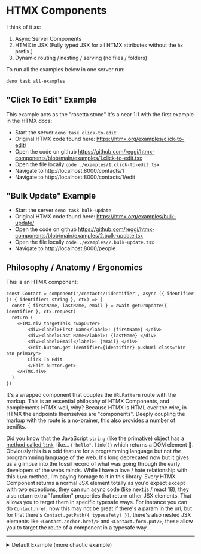 # HTMX Components

I think of it as:
1. Async Server Components 
2. HTMX in JSX (Fully typed JSX for all HTMX attributes without the `hx` prefix.)
3. Dynamic routing / nesting / serving (no files / folders)

To run all the examples below in one server run:

```bash
deno task all-examples
```

## "Click To Edit" Example

This example acts as the "rosetta stone" it's a near 1:1 with the first example in the HTMX docs:

* Start the server `deno task click-to-edit`
* Original HTMX code found here: https://htmx.org/examples/click-to-edit/
* Open the code on github https://github.com/reggi/htmx-components/blob/main/examples/1.click-to-edit.tsx
* Open the file locally `code ./examples/1.click-to-edit.tsx`
* Navigate to http://localhost:8000/contacts/1
* Navigate to http://localhost:8000/contacts/1/edit

## "Bulk Update" Example

* Start the server `deno task bulk-update`
* Original HTMX code found here: https://htmx.org/examples/bulk-update/
* Open the code on github https://github.com/reggi/htmx-components/blob/main/examples/2.bulk-update.tsx
* Open the file locally `code ./examples/2.bulk-update.tsx`
* Navigate to http://localhost:8000/people

## Philosophy / Anatomy / Ergonomics

This is an HTMX component:

```tsx
const Contact = component('/contacts/:identifier', async ({ identifier }: { identifier: string }, ctx) => {
  const { firstName, lastName, email } = await getOrUpdate({ identifier }, ctx.request)
  return (
    <HTMX.div targetThis swapOuter>
        <div><label>First Name</label>: {firstName} </div>
        <div><label>Last Name</label>: {lastName} </div>
        <div><label>Email</label>: {email} </div>
        <Edit.button.get identifier={identifier} pushUrl class="btn btn-primary">
        Click To Edit
        </Edit.button.get>
    </HTMX.div>
  )
})
```

It's a wrapped component that couples the `URLPattern` route with the markup. This is an essential philosphy of HTMX Components, and complements HTMX well, why? Because HTMX is HTML over the wire, in HTMX the endpoints themselves are "components". Deeply coupling the markup with the route is a no-brainer, this also provides a number of benifits.

Did you know that the JavaScript `string` (like the primative) object has a [method called `link`](https://developer.mozilla.org/en-US/docs/Web/JavaScript/Reference/Global_Objects/String/link), like... (`'hello".link()`) which returns a DOM element 🤯. Obviously this is a odd feature for a programming language but not _the_ programmming language of the web. It's long deprecated now but it gives us a glimpse into the fossil record of what was going through the early developers of the webs minds. While I have a love / hate relationship with this `link` method, I'm paying homage to it in this library. Every HTMX Component returns a normal JSX element totally as you'd expect except with two exceptions, they can run async code (like next.js / react 18), they also return extra "function" properties that return other JSX elements. That allows you to target them in specific typesafe ways. For instance you can do `Contact.href`, now this may not be great if there's a param in the url, but for that there's `Contact.getPath({ typesafety! })`, there's also nested JSX elements like `<Contact.anchor.href/>` and `<Contact.form.put/>`, these allow you to target the route of a component in a typesafe way.

---

<details>
<summary>Default Example (more chaotic example)</summary>

* `deno task start`
* http://localhost:8000/nest/bob
* http://localhost:8000/nest/alice/matt
* http://localhost:8000/registry/@reggi/alicebob

# Default Example:

![](./screenshots/J9x_9P1Y.jpg)
![](./screenshots/DR2PrQJK.png)
w
```tsx
import { HTMX, HTMXComponents, serve, Fragment } from "./mod.tsx"

// http://localhost:8000/registry/@reggi/alicebob
const { component, routes, context } = new HTMXComponents('@reggi/alicebob')

const Alice = component('/alice/:name', async ({ name }: { name: string}, ctx) => {
  const _name = await Promise.resolve(name)
  const req = new URL(ctx.request.url)
  const query = req.searchParams.get('meow')
  return (
    <div>
      <div>This is {_name} + {ctx.data.love} {ctx.id} {query}</div>
    </div>
  )
})

const Bob = component('/bob', async (_p, ctx) => {
  const name = await Promise.resolve('bob')
  return (
    <Fragment>
      <HTMX.button get={Alice.getPath(ctx, { name: 'alice' }, { meow: 'meow' })}>Different</HTMX.button>
      <Alice.button.get name={'kettle'} query={{meow: true}}>Alice Button</Alice.button.get>
      <Alice.anchor.href name={'kettle'} useQuery>Alice Link</Alice.anchor.href>
      <Alice.iframe.src name={'kettle'} query={{meow: true}} useQuery>Alice Link</Alice.iframe.src>
      <div>This is {name} {ctx.id}</div>
      <Alice name="alice"/>
    </Fragment>
  )
})

const e = context({
  nestPath: '/nest',
  love: 'lauriel'
})

await serve(e)

// or 
// export default routes // like express routes
```

</details>


